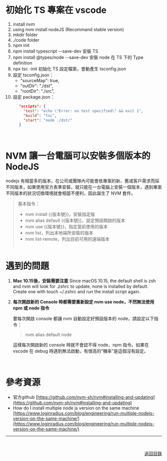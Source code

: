 # 初始化 TS 專案在 vscode

1. install nvm
2. using nvm install nodeJS (Recommand stable version)
3. mkdir folder
4. ./code folder
5. npm init
6. npm install typescript --save-dev
   安裝 TS
7. npm install @types/node --save-dev
   安裝 node 在 TS 下的 Type definition
8. npx tsc -init
   初始化 TS 設定檔案，會動產生 tsconfig.json
9. 設定 tsconfig.json：
   - "sourceMap": true,
   - "outDir": "./dst",
   - "rootDir": "./src",
10. 設定 package.json：

```json
	  "scripts": {
	    "test": "echo \"Error: no test specified\" && exit 1",
	    "build": "tsc",
	    "start": "node ./dst/"
	  }
```

<br>

# NVM 讓一台電腦可以安裝多個版本的 NodeJS

nodejs 有相當多的版本，在公司或團隊內可能會依專案的新、舊或客戶需求而採不同版本，如果使用官方表準安裝，就只能在一台電腦上安裝一個版本，遇到專案不同版本的狀況切換環境就會相當不便利，因此誕生了 NVM 套件。<br>

> 基本指令：
>
> * nvm install {{版本號}}，安裝指定版
> * nvm alias default {{版本號}}，設定預設開啟的版本
> * nvm use {{版本號}}，指定當前使用的版本
> * nvm list，列出本地端所安裝的版本
> * nvm list-remote，列出目前可用的遠端版本
>   <br><br>

# 遇到的問題

1. **Mac 10.15後，安裝需要注意**
   Since macOS 10.15, the default shell is zsh and
   nvm will look for .zshrc to update, none is installed by default. Create one
   with touch ~/.zshrc and run the install script again.
2. **每次開啟新的 Console 時都需要重新設定 nvm use node，不然無法使用npm 或 node 指令**

   要每次開啟 console 都讓 nvm 自動設定好預設版本的 node，請設定以下指令：

   > nvm alias default node
   >

   這樣每次開啟新的 console 時就不會認不得 node、npm 指令。如果在 vscode 在 debug 時遇到無法啟動，有很高的“機率”是這個沒有設定。

<br>

# 參考資源

* 官方github
  [https://github.com/nvm-sh/nvm#installing-and-updating](https://github.com/nvm-sh/nvm#installing-and-updating)
* How do I install
  multiple node js version on the same machine
  [https://www.loginradius.com/blog/engineering/run-multiple-nodejs-version-on-the-same-machine/](https://www.loginradius.com/blog/engineering/run-multiple-nodejs-version-on-the-same-machine/)


---
<br>  

[<p align="right">返回目錄</p>](https://github.com/BricL/ericsplayground/blob/main/README.md)
